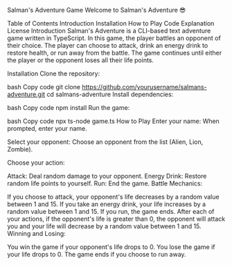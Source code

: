 Salman's Adventure Game
Welcome to Salman's Adventure 😎

Table of Contents
Introduction
Installation
How to Play
Code Explanation
License
Introduction
Salman's Adventure is a CLI-based text adventure game written in TypeScript. In this game, the player battles an opponent of their choice. The player can choose to attack, drink an energy drink to restore health, or run away from the battle. The game continues until either the player or the opponent loses all their life points.

Installation
Clone the repository:

bash
Copy code
git clone https://github.com/yourusername/salmans-adventure.git
cd salmans-adventure
Install dependencies:

bash
Copy code
npm install
Run the game:

bash
Copy code
npx ts-node game.ts
How to Play
Enter your name:
When prompted, enter your name.

Select your opponent:
Choose an opponent from the list (Alien, Lion, Zombie).

Choose your action:

Attack: Deal random damage to your opponent.
Energy Drink: Restore random life points to yourself.
Run: End the game.
Battle Mechanics:

If you choose to attack, your opponent's life decreases by a random value between 1 and 15.
If you take an energy drink, your life increases by a random value between 1 and 15.
If you run, the game ends.
After each of your actions, if the opponent's life is greater than 0, the opponent will attack you and your life will decrease by a random value between 1 and 15.
Winning and Losing:

You win the game if your opponent's life drops to 0.
You lose the game if your life drops to 0.
The game ends if you choose to run away.
